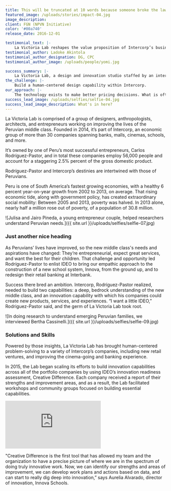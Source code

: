 ```yaml
---
title: This will be truncated at 10 words because someone broke the law
featured_image: /uploads/stories/impact-04.jpg
image_description:
client: FGN (NPVN Initiative)
color: '#00a740'
release_date: 2016-12-01

testimonial_text: |-
    La Victoria Lab reshapes the value proposition of Intercorp’s businesses and, more important, shakes up our leadership’s mindset.
testimonial_author: Ladoke Akintola
testimonial_author_designation: DG, CPC
testimonial_author_image: /uploads/people/yomi.jpg

success_summary: |-
    La Victoria Lab, a design and innovation studio staffed by an interdisciplinary Intercorp and IDEO team, tasked with tackling business problems across the conglomerate’s portfolio of 33 companies.
the_challenge: |-
    Build a human-centered design capability within Intercorp.
our_approach: |-
    The technology exists to make better pricing decisions. What is often lacking, however, is a complete program that integrates the technology with the people on the front lines who will be using it and a system to sustain pricing excellence over time.
success_lead_image: /uploads/selfies/selfie-04.jpg
success_lead_image_description: What's in here?
---
```

La Victoria Lab is comprised of a group of designers, anthropologists, architects, and entrepreneurs working on improving the lives of the Peruvian middle class. Founded in 2014, it’s part of Intercorp, an economic group of more than 30 companies spanning banks, malls, cinemas, schools, and more. 

It’s owned by one of Peru’s most successful entrepreneurs, Carlos Rodríguez-Pastor, and in total these companies employ 56,000 people and account for a staggering 2.5% percent of the gross domestic product.

Rodríguez-Pastor and Intercorp’s destinies are intertwined with those of Peruvians. 

Peru is one of South America’s fastest growing economies, with a healthy 6 percent year-on-year growth from 2002 to 2013, on average. That rising economic tide, along with government policy, has created extraordinary social mobility: Between 2005 and 2013, poverty was halved. In 2013 alone, nearly half a million rose out of poverty, of a population of 30.8 million.

![Julisa and Jairo Pineda, a young entrepreneur couple, helped researchers understand Peruvian needs.]({{ site.url }}/uploads/selfies/selfie-07.jpg)

### Just another nice heading
As Peruvians’ lives have improved, so the new middle class's needs and aspirations have changed: They’re entrepreneurial, expect great services, and want the best for their children. That challenge and opportunity led Rodríguez-Pastor to enlist IDEO to bring our empathic approach to the construction of a new school system, Innova, from the ground up, and to redesign their retail banking at Interbank.

Success there bred an ambition. Intercorp, Rodríguez-Pastor realized, needed to build two capabilities: a deep, bedrock understanding of the new middle class, and an innovation capability with which his companies could create new products, services, and experiences. “I want a little IDEO,” Rodriguez-Pastor said, and the germ of La Victoria Lab took root.

![In doing research to understand emerging Peruvian families, we interviewed Bertha Cassinelli.]({{ site.url }}/uploads/selfies/selfie-09.jpg)

### Solutions and Skills
Powered by those insights, La Victoria Lab has brought human-centered problem-solving to a variety of Intercorp’s companies, including new retail ventures, and improving the cinema-going and banking experience.

In 2015, the Lab began scaling its efforts to build innovation capabilities across all of the portfolio companies by using IDEO’s innovation readiness assessment, Creative Difference. Each company received a report of their strengths and improvement areas, and as a result, the Lab facilitated workshops and community groups focused on building essential capabilities.

<iframe src="https://player.vimeo.com/video/261823353" frameborder="0" allowfullscreen></iframe>

"Creative Difference is the first tool that has allowed my team and the organization to have a precise picture of where we are in the spectrum of doing truly innovative work. Now, we can identify our strengths and areas of improvement, we can develop work plans and actions based on data,  and can start to really dig deep into innovation,” says Aurelia Alvarado, director of innovation, Innova Schools.